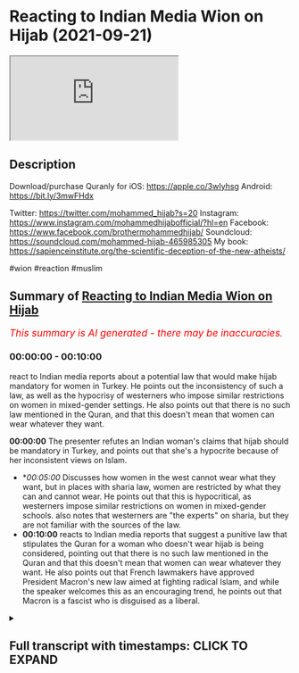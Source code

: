 # Reacting to Indian Media Wion on Hijab (2021-09-21)

<iframe loading='lazy' allow='autoplay' src='https://www.youtube.com/embed/c_QwdFONeoQ'></iframe>

## Description

Download/purchase Quranly for iOS: https://apple.co/3wIyhsg Android: https://bit.ly/3mwFHdx

Twitter: https://twitter.com/mohammed_hijab?s=20
Instagram: https://www.instagram.com/mohammedhijabofficial/?hl=en
Facebook: https://www.facebook.com/brothermohammedhijab/
Soundcloud: https://soundcloud.com/mohammed-hijab-465985305
My book: https://sapienceinstitute.org/the-scientific-deception-of-the-new-atheists/

#wion #reaction #muslim

## Summary of [Reacting to Indian Media Wion on Hijab](https://www.youtube.com/watch?v=c_QwdFONeoQ)


*<span style="color:red; font-size:125%">This summary is AI generated - there may be inaccuracies</span>. [](/)*

### <a onclick="modifyYTiframeseektime('0')">00:00:00</a> - <a onclick="modifyYTiframeseektime('600')">00:10:00</a>

react to Indian media reports about a potential law that would make hijab mandatory for women in Turkey. He points out the inconsistency of such a law, as well as the hypocrisy of westerners who impose similar restrictions on women in mixed-gender settings. He also points out that there is no such law mentioned in the Quran, and that this doesn't mean that women can wear whatever they want.

**<a onclick="modifyYTiframeseektime('0')">00:00:00</a>** The presenter refutes an Indian woman's claims that hijab should be mandatory in Turkey, and points out that she's a hypocrite because of her inconsistent views on Islam.
* **<a onclick="modifyYTiframeseektime('300')">00:05:00</a>* Discusses how women in the west cannot wear what they want, but in places with sharia law, women are restricted by what they can and cannot wear. He points out that this is hypocritical, as westerners impose similar restrictions on women in mixed-gender schools. also notes that westerners are "the experts" on sharia, but they are not familiar with the sources of the law.
* **<a onclick="modifyYTiframeseektime('600')">00:10:00</a>** reacts to Indian media reports that suggest a punitive law that stipulates the Quran for a woman who doesn't wear hijab is being considered, pointing out that there is no such law mentioned in the Quran and that this doesn't mean that women can wear whatever they want. He also points out that French lawmakers have approved President Macron's new law aimed at fighting radical Islam, and while the speaker welcomes this as an encouraging trend, he points out that Macron is a fascist who is disguised as a liberal.

<details><summary><h2>Full transcript with timestamps: CLICK TO EXPAND</h2></summary>

<a onclick="modifyYTiframeseektime('0')">0:00:00</a> [Music]  
<a onclick="modifyYTiframeseektime('5')">0:00:05</a> go to quranilli.app inshallah the app  
<a onclick="modifyYTiframeseektime('7')">0:00:07</a> tracks versus pages and time spent  
<a onclick="modifyYTiframeseektime('10')">0:00:10</a> reading and the verses to pages function  
<a onclick="modifyYTiframeseektime('12')">0:00:12</a> takes you from reading a few verses a  
<a onclick="modifyYTiframeseektime('14')">0:00:14</a> day to a few pages a day this project is  
<a onclick="modifyYTiframeseektime('17')">0:00:17</a> for the real enthusiasts if there's  
<a onclick="modifyYTiframeseektime('19')">0:00:19</a> enough of us out there this will become  
<a onclick="modifyYTiframeseektime('21')">0:00:21</a> the future of quran apps and support the  
<a onclick="modifyYTiframeseektime('24')">0:00:24</a> project if you can inshaallah may allah  
<a onclick="modifyYTiframeseektime('26')">0:00:26</a> bless all of you jazakallahu  
<a onclick="modifyYTiframeseektime('32')">0:00:32</a> um a lot of people have been contacting  
<a onclick="modifyYTiframeseektime('33')">0:00:33</a> me especially from the subcontinent in  
<a onclick="modifyYTiframeseektime('35')">0:00:35</a> india pakistan and these kinds of  
<a onclick="modifyYTiframeseektime('36')">0:00:36</a> countries  
<a onclick="modifyYTiframeseektime('38')">0:00:38</a> masha'allah you know really appreciate  
<a onclick="modifyYTiframeseektime('40')">0:00:40</a> your support  
<a onclick="modifyYTiframeseektime('41')">0:00:41</a> um  
<a onclick="modifyYTiframeseektime('42')">0:00:42</a> to tell me that you know you should do a  
<a onclick="modifyYTiframeseektime('44')">0:00:44</a> lot more refutations of these kinds of  
<a onclick="modifyYTiframeseektime('46')">0:00:46</a> people like we on the the presenter that  
<a onclick="modifyYTiframeseektime('47')">0:00:47</a> i refuted in the previous uh  
<a onclick="modifyYTiframeseektime('49')">0:00:49</a> in the in the previous video i'll be  
<a onclick="modifyYTiframeseektime('51')">0:00:51</a> honest with you  
<a onclick="modifyYTiframeseektime('52')">0:00:52</a> um  
<a onclick="modifyYTiframeseektime('54')">0:00:54</a> she's a very easy target she was and the  
<a onclick="modifyYTiframeseektime('56')">0:00:56</a> entire organization were very easy and i  
<a onclick="modifyYTiframeseektime('58')">0:00:58</a> think to myself do these people even  
<a onclick="modifyYTiframeseektime('60')">0:01:00</a> think about what they're saying before  
<a onclick="modifyYTiframeseektime('62')">0:01:02</a> they say it because what i'm going to  
<a onclick="modifyYTiframeseektime('64')">0:01:04</a> present to you today  
<a onclick="modifyYTiframeseektime('66')">0:01:06</a> is pathetic it's really pathetic you'll  
<a onclick="modifyYTiframeseektime('68')">0:01:08</a> remember in the previous episode  
<a onclick="modifyYTiframeseektime('70')">0:01:10</a> that one of her main concerns if you  
<a onclick="modifyYTiframeseektime('72')">0:01:12</a> want to put it in that language  
<a onclick="modifyYTiframeseektime('74')">0:01:14</a> with the taliban taking control  
<a onclick="modifyYTiframeseektime('76')">0:01:16</a> or other countries in the in general  
<a onclick="modifyYTiframeseektime('79')">0:01:19</a> actually  
<a onclick="modifyYTiframeseektime('80')">0:01:20</a> was  
<a onclick="modifyYTiframeseektime('81')">0:01:21</a> um this uh women being forced to wear  
<a onclick="modifyYTiframeseektime('84')">0:01:24</a> hijab or head covering and so on in  
<a onclick="modifyYTiframeseektime('85')">0:01:25</a> afghanistan  
<a onclick="modifyYTiframeseektime('87')">0:01:27</a> now we'll talk about that and the  
<a onclick="modifyYTiframeseektime('89')">0:01:29</a> legitimacy of that or lack thereof  
<a onclick="modifyYTiframeseektime('91')">0:01:31</a> in a bit but before we do that i just  
<a onclick="modifyYTiframeseektime('94')">0:01:34</a> want you guys to see  
<a onclick="modifyYTiframeseektime('97')">0:01:37</a> this particular video where she's  
<a onclick="modifyYTiframeseektime('99')">0:01:39</a> talking about  
<a onclick="modifyYTiframeseektime('101')">0:01:41</a> ataturk let's see what she says not too  
<a onclick="modifyYTiframeseektime('104')">0:01:44</a> long ago turkey used to be a modern and  
<a onclick="modifyYTiframeseektime('106')">0:01:46</a> secular state an islamic republic with a  
<a onclick="modifyYTiframeseektime('108')">0:01:48</a> progressive approach thanks to the  
<a onclick="modifyYTiframeseektime('110')">0:01:50</a> policies of mustafa kamal  
<a onclick="modifyYTiframeseektime('114')">0:01:54</a> the father of modern day turkey a  
<a onclick="modifyYTiframeseektime('116')">0:01:56</a> reformer who brought his country at par  
<a onclick="modifyYTiframeseektime('118')">0:01:58</a> with the european world he replaced  
<a onclick="modifyYTiframeseektime('121')">0:02:01</a> arabic with the latin script the islamic  
<a onclick="modifyYTiframeseektime('123')">0:02:03</a> calendar with the western calendar  
<a onclick="modifyYTiframeseektime('125')">0:02:05</a> mosques were under state control faith  
<a onclick="modifyYTiframeseektime('128')">0:02:08</a> was a private matter christians and jews  
<a onclick="modifyYTiframeseektime('130')">0:02:10</a> could freely worship their gods in  
<a onclick="modifyYTiframeseektime('132')">0:02:12</a> turkey turkish men were forbidden from  
<a onclick="modifyYTiframeseektime('134')">0:02:14</a> wearing a headgear turkish women  
<a onclick="modifyYTiframeseektime('136')">0:02:16</a> forbidden from wearing head scarves but  
<a onclick="modifyYTiframeseektime('138')">0:02:18</a> the turkey of today is very different  
<a onclick="modifyYTiframeseektime('141')">0:02:21</a> now turkey is ruled by a leader who  
<a onclick="modifyYTiframeseektime('143')">0:02:23</a> wants to take his country back to its  
<a onclick="modifyYTiframeseektime('145')">0:02:25</a> ottoman ambitions  
<a onclick="modifyYTiframeseektime('147')">0:02:27</a> i was listening to this thinking is this  
<a onclick="modifyYTiframeseektime('148')">0:02:28</a> woman for real  
<a onclick="modifyYTiframeseektime('150')">0:02:30</a> is this woman for real she mentioned a  
<a onclick="modifyYTiframeseektime('153')">0:02:33</a> few things  
<a onclick="modifyYTiframeseektime('154')">0:02:34</a> the ataturk dumb in his premiership  
<a onclick="modifyYTiframeseektime('158')">0:02:38</a> and one of those things was that he  
<a onclick="modifyYTiframeseektime('160')">0:02:40</a> banned hijab  
<a onclick="modifyYTiframeseektime('162')">0:02:42</a> and i want to say something  
<a onclick="modifyYTiframeseektime('164')">0:02:44</a> the silence  
<a onclick="modifyYTiframeseektime('165')">0:02:45</a> is deafening  
<a onclick="modifyYTiframeseektime('168')">0:02:48</a> the acquiescence  
<a onclick="modifyYTiframeseektime('170')">0:02:50</a> is clear  
<a onclick="modifyYTiframeseektime('171')">0:02:51</a> and in fact the tone was encouraging  
<a onclick="modifyYTiframeseektime('173')">0:02:53</a> from your perspective  
<a onclick="modifyYTiframeseektime('175')">0:02:55</a> why when it comes to  
<a onclick="modifyYTiframeseektime('177')">0:02:57</a> a nationalist secularist  
<a onclick="modifyYTiframeseektime('180')">0:03:00</a> if your paradigm  
<a onclick="modifyYTiframeseektime('182')">0:03:02</a> is a liberal one  
<a onclick="modifyYTiframeseektime('184')">0:03:04</a> do you not comment in a negative manner  
<a onclick="modifyYTiframeseektime('188')">0:03:08</a> do not condemn  
<a onclick="modifyYTiframeseektime('192')">0:03:12</a> banning or restrictions  
<a onclick="modifyYTiframeseektime('195')">0:03:15</a> to clothe  
<a onclick="modifyYTiframeseektime('196')">0:03:16</a> to clothing especially women women's  
<a onclick="modifyYTiframeseektime('198')">0:03:18</a> clothing but when it comes to the  
<a onclick="modifyYTiframeseektime('200')">0:03:20</a> islamic discourse you do exactly that  
<a onclick="modifyYTiframeseektime('204')">0:03:24</a> this already reveals to me  
<a onclick="modifyYTiframeseektime('206')">0:03:26</a> that you are a hypocrite  
<a onclick="modifyYTiframeseektime('208')">0:03:28</a> you are an absolute hypocrite it's not a  
<a onclick="modifyYTiframeseektime('211')">0:03:31</a> matter  
<a onclick="modifyYTiframeseektime('212')">0:03:32</a> of moral consistency here  
<a onclick="modifyYTiframeseektime('215')">0:03:35</a> it is a matter of  
<a onclick="modifyYTiframeseektime('217')">0:03:37</a> strategic consistency  
<a onclick="modifyYTiframeseektime('219')">0:03:39</a> in fact you have just fell  
<a onclick="modifyYTiframeseektime('222')">0:03:42</a> face-first  
<a onclick="modifyYTiframeseektime('224')">0:03:44</a> into an intellectual ditch you're  
<a onclick="modifyYTiframeseektime('226')">0:03:46</a> embarrassing yourself  
<a onclick="modifyYTiframeseektime('229')">0:03:49</a> this is absolutely shocking  
<a onclick="modifyYTiframeseektime('233')">0:03:53</a> i can't believe it almost to be honest  
<a onclick="modifyYTiframeseektime('235')">0:03:55</a> i'm lost for words but i must say  
<a onclick="modifyYTiframeseektime('238')">0:03:58</a> the problem is the notion in the first  
<a onclick="modifyYTiframeseektime('240')">0:04:00</a> place  
<a onclick="modifyYTiframeseektime('241')">0:04:01</a> that a woman  
<a onclick="modifyYTiframeseektime('242')">0:04:02</a> in the west even  
<a onclick="modifyYTiframeseektime('244')">0:04:04</a> has any  
<a onclick="modifyYTiframeseektime('246')">0:04:06</a> or every right to wear whatever she  
<a onclick="modifyYTiframeseektime('248')">0:04:08</a> wants  
<a onclick="modifyYTiframeseektime('249')">0:04:09</a> this is a false notion  
<a onclick="modifyYTiframeseektime('250')">0:04:10</a> and it can be proven or disproven i  
<a onclick="modifyYTiframeseektime('253')">0:04:13</a> should say with the easiest  
<a onclick="modifyYTiframeseektime('256')">0:04:16</a> of introspection  
<a onclick="modifyYTiframeseektime('257')">0:04:17</a> if i say for example  
<a onclick="modifyYTiframeseektime('260')">0:04:20</a> if a woman wears a bikini in the bank  
<a onclick="modifyYTiframeseektime('263')">0:04:23</a> okay look we've been living i've been  
<a onclick="modifyYTiframeseektime('265')">0:04:25</a> living here all my life i'm a westerner  
<a onclick="modifyYTiframeseektime('267')">0:04:27</a> what's your name i don't know prakash  
<a onclick="modifyYTiframeseektime('269')">0:04:29</a> whatever your name is sorry to say i  
<a onclick="modifyYTiframeseektime('270')">0:04:30</a> don't know your name yeah but i'm a  
<a onclick="modifyYTiframeseektime('272')">0:04:32</a> westerner  
<a onclick="modifyYTiframeseektime('273')">0:04:33</a> i've been educated in the west and i've  
<a onclick="modifyYTiframeseektime('275')">0:04:35</a> been an educator in the west i don't  
<a onclick="modifyYTiframeseektime('277')">0:04:37</a> want you to worship me now please don't  
<a onclick="modifyYTiframeseektime('279')">0:04:39</a> worship me  
<a onclick="modifyYTiframeseektime('280')">0:04:40</a> okay because i know you worship  
<a onclick="modifyYTiframeseektime('282')">0:04:42</a> the creation  
<a onclick="modifyYTiframeseektime('284')">0:04:44</a> not the creator was a lot of your people  
<a onclick="modifyYTiframeseektime('286')">0:04:46</a> they worship the creation aside from the  
<a onclick="modifyYTiframeseektime('288')">0:04:48</a> creator i don't want to go to bombay and  
<a onclick="modifyYTiframeseektime('290')">0:04:50</a> see like a statue of the great hijab  
<a onclick="modifyYTiframeseektime('292')">0:04:52</a> there  
<a onclick="modifyYTiframeseektime('294')">0:04:54</a> muhammad the learned hijab there i don't  
<a onclick="modifyYTiframeseektime('296')">0:04:56</a> want to see this  
<a onclick="modifyYTiframeseektime('298')">0:04:58</a> so please don't worship  
<a onclick="modifyYTiframeseektime('300')">0:05:00</a> but i've been uneducated i've been  
<a onclick="modifyYTiframeseektime('302')">0:05:02</a> educated there in the west  
<a onclick="modifyYTiframeseektime('304')">0:05:04</a> and i've been an educator here in the  
<a onclick="modifyYTiframeseektime('306')">0:05:06</a> west for some time and i can tell you  
<a onclick="modifyYTiframeseektime('308')">0:05:08</a> from my experience and i think people  
<a onclick="modifyYTiframeseektime('310')">0:05:10</a> will share this experience here in the  
<a onclick="modifyYTiframeseektime('312')">0:05:12</a> west  
<a onclick="modifyYTiframeseektime('314')">0:05:14</a> and that in fact  
<a onclick="modifyYTiframeseektime('315')">0:05:15</a> women can't wear what they want  
<a onclick="modifyYTiframeseektime('317')">0:05:17</a> i mean a woman cannot wear a bikini in  
<a onclick="modifyYTiframeseektime('319')">0:05:19</a> the bank now she might be able to get  
<a onclick="modifyYTiframeseektime('321')">0:05:21</a> away with it i mean i don't think  
<a onclick="modifyYTiframeseektime('322')">0:05:22</a> anyone's stopping maybe the police will  
<a onclick="modifyYTiframeseektime('323')">0:05:23</a> come i don't know  
<a onclick="modifyYTiframeseektime('324')">0:05:24</a> but i can tell you for a fact that a  
<a onclick="modifyYTiframeseektime('326')">0:05:26</a> woman cannot wear a bikini  
<a onclick="modifyYTiframeseektime('329')">0:05:29</a> in a school  
<a onclick="modifyYTiframeseektime('331')">0:05:31</a> now if she works in a secondary school  
<a onclick="modifyYTiframeseektime('333')">0:05:33</a> uh she i mean i've been in schools where  
<a onclick="modifyYTiframeseektime('335')">0:05:35</a> women have been told not to have a lot  
<a onclick="modifyYTiframeseektime('336')">0:05:36</a> cleavage hanging out if she's teaching  
<a onclick="modifyYTiframeseektime('338')">0:05:38</a> you a 10-11 why because it will distract  
<a onclick="modifyYTiframeseektime('340')">0:05:40</a> the students this is very fair or you  
<a onclick="modifyYTiframeseektime('343')">0:05:43</a> could say a common  
<a onclick="modifyYTiframeseektime('345')">0:05:45</a> policy  
<a onclick="modifyYTiframeseektime('346')">0:05:46</a> you cannot imagine it's inconceivable  
<a onclick="modifyYTiframeseektime('349')">0:05:49</a> that women will wear bikinis to work in  
<a onclick="modifyYTiframeseektime('351')">0:05:51</a> a school or in a corporate even  
<a onclick="modifyYTiframeseektime('353')">0:05:53</a> corporate environments  
<a onclick="modifyYTiframeseektime('356')">0:05:56</a> and in fact they'll probably be sent  
<a onclick="modifyYTiframeseektime('357')">0:05:57</a> home  
<a onclick="modifyYTiframeseektime('358')">0:05:58</a> i guarantee you they'll be sent home  
<a onclick="modifyYTiframeseektime('361')">0:06:01</a> women that go  
<a onclick="modifyYTiframeseektime('363')">0:06:03</a> to corporate environments or secondary  
<a onclick="modifyYTiframeseektime('365')">0:06:05</a> schools or university places or  
<a onclick="modifyYTiframeseektime('368')">0:06:08</a> hospitals or any of those places which  
<a onclick="modifyYTiframeseektime('370')">0:06:10</a> are  
<a onclick="modifyYTiframeseektime('371')">0:06:11</a> we're talking about tens of millions of  
<a onclick="modifyYTiframeseektime('372')">0:06:12</a> women here just in the uk a population  
<a onclick="modifyYTiframeseektime('374')">0:06:14</a> of i don't know 70 something million  
<a onclick="modifyYTiframeseektime('377')">0:06:17</a> they will be sent home if they wear  
<a onclick="modifyYTiframeseektime('379')">0:06:19</a> those clothes they have uniform they  
<a onclick="modifyYTiframeseektime('380')">0:06:20</a> have to wear  
<a onclick="modifyYTiframeseektime('382')">0:06:22</a> and it will be seen as inappropriate  
<a onclick="modifyYTiframeseektime('384')">0:06:24</a> and public exposure  
<a onclick="modifyYTiframeseektime('387')">0:06:27</a> but why can the same woman  
<a onclick="modifyYTiframeseektime('389')">0:06:29</a> go to a beach and wear the bikini and  
<a onclick="modifyYTiframeseektime('391')">0:06:31</a> there's no issue i mean who gets to set  
<a onclick="modifyYTiframeseektime('393')">0:06:33</a> these guidelines have you ever thought  
<a onclick="modifyYTiframeseektime('394')">0:06:34</a> about it have you ever thought about who  
<a onclick="modifyYTiframeseektime('397')">0:06:37</a> gets to set these societal conventions  
<a onclick="modifyYTiframeseektime('400')">0:06:40</a> why is it acceptable in the beach but  
<a onclick="modifyYTiframeseektime('402')">0:06:42</a> and  
<a onclick="modifyYTiframeseektime('403')">0:06:43</a> it's not and on the roadsides or in a  
<a onclick="modifyYTiframeseektime('405')">0:06:45</a> park but it's not acceptable in a bank  
<a onclick="modifyYTiframeseektime('407')">0:06:47</a> or a hospital or in a school  
<a onclick="modifyYTiframeseektime('410')">0:06:50</a> you could give me a reason you tell me  
<a onclick="modifyYTiframeseektime('412')">0:06:52</a> well because one will cause a  
<a onclick="modifyYTiframeseektime('413')">0:06:53</a> distraction  
<a onclick="modifyYTiframeseektime('414')">0:06:54</a> okay  
<a onclick="modifyYTiframeseektime('415')">0:06:55</a> well maybe if if wearing such clothing  
<a onclick="modifyYTiframeseektime('419')">0:06:59</a> causes a distraction the question is at  
<a onclick="modifyYTiframeseektime('422')">0:07:02</a> what point does it stop causing a  
<a onclick="modifyYTiframeseektime('423')">0:07:03</a> distraction  
<a onclick="modifyYTiframeseektime('425')">0:07:05</a> and where does the line where is the  
<a onclick="modifyYTiframeseektime('427')">0:07:07</a> line drawn what a woman where is the  
<a onclick="modifyYTiframeseektime('429')">0:07:09</a> miniskirt in a corporate environment  
<a onclick="modifyYTiframeseektime('430')">0:07:10</a> doesn't that cause some kind of  
<a onclick="modifyYTiframeseektime('431')">0:07:11</a> distraction are the hormones hormone  
<a onclick="modifyYTiframeseektime('434')">0:07:14</a> levels of men  
<a onclick="modifyYTiframeseektime('435')">0:07:15</a> that much drastically different  
<a onclick="modifyYTiframeseektime('438')">0:07:18</a> or that the behavior of such men will be  
<a onclick="modifyYTiframeseektime('440')">0:07:20</a> completely different  
<a onclick="modifyYTiframeseektime('441')">0:07:21</a> in corporate environments to hospitals  
<a onclick="modifyYTiframeseektime('444')">0:07:24</a> to to this but who gets to who gets to  
<a onclick="modifyYTiframeseektime('446')">0:07:26</a> sorry to say  
<a onclick="modifyYTiframeseektime('448')">0:07:28</a> set those cultural conventions  
<a onclick="modifyYTiframeseektime('450')">0:07:30</a> i tell you gets to do it for the most  
<a onclick="modifyYTiframeseektime('452')">0:07:32</a> part  
<a onclick="modifyYTiframeseektime('453')">0:07:33</a> white men  
<a onclick="modifyYTiframeseektime('454')">0:07:34</a> and once again  
<a onclick="modifyYTiframeseektime('456')">0:07:36</a> well when i'm saying that maybe you've  
<a onclick="modifyYTiframeseektime('458')">0:07:38</a> already jumped into prostration but  
<a onclick="modifyYTiframeseektime('459')">0:07:39</a> before you do get back up  
<a onclick="modifyYTiframeseektime('461')">0:07:41</a> get back up  
<a onclick="modifyYTiframeseektime('464')">0:07:44</a> listen to what i'm saying  
<a onclick="modifyYTiframeseektime('466')">0:07:46</a> white men maybe white women as well yeah  
<a onclick="modifyYTiframeseektime('467')">0:07:47</a> the feminist movement has had a huge  
<a onclick="modifyYTiframeseektime('469')">0:07:49</a> i would say influence as well  
<a onclick="modifyYTiframeseektime('472')">0:07:52</a> but why should we follow those  
<a onclick="modifyYTiframeseektime('473')">0:07:53</a> regulations  
<a onclick="modifyYTiframeseektime('475')">0:07:55</a> they are legally enforceable  
<a onclick="modifyYTiframeseektime('477')">0:07:57</a> organizationally enforceable  
<a onclick="modifyYTiframeseektime('479')">0:07:59</a> structurally enforceable institutionally  
<a onclick="modifyYTiframeseektime('482')">0:08:02</a> enforceable so many times  
<a onclick="modifyYTiframeseektime('484')">0:08:04</a> and so you can't say women can wear what  
<a onclick="modifyYTiframeseektime('486')">0:08:06</a> they want in the west they can't that's  
<a onclick="modifyYTiframeseektime('488')">0:08:08</a> that's that is a misnomer  
<a onclick="modifyYTiframeseektime('490')">0:08:10</a> that is a that is fallacious reasoning  
<a onclick="modifyYTiframeseektime('493')">0:08:13</a> that is wrong legalistically false  
<a onclick="modifyYTiframeseektime('496')">0:08:16</a> john stuart mill himself  
<a onclick="modifyYTiframeseektime('498')">0:08:18</a> he had limits with the father of social  
<a onclick="modifyYTiframeseektime('500')">0:08:20</a> liberalism he said people having sex in  
<a onclick="modifyYTiframeseektime('502')">0:08:22</a> the roadside should be banned  
<a onclick="modifyYTiframeseektime('504')">0:08:24</a> fortunately mexico didn't take his  
<a onclick="modifyYTiframeseektime('506')">0:08:26</a> advice but that's another story for  
<a onclick="modifyYTiframeseektime('507')">0:08:27</a> another day  
<a onclick="modifyYTiframeseektime('509')">0:08:29</a> the point i'm making to you is what is  
<a onclick="modifyYTiframeseektime('512')">0:08:32</a> that much different  
<a onclick="modifyYTiframeseektime('514')">0:08:34</a> the only difference is in the type of  
<a onclick="modifyYTiframeseektime('516')">0:08:36</a> clothing  
<a onclick="modifyYTiframeseektime('518')">0:08:38</a> well you might say well it's actually  
<a onclick="modifyYTiframeseektime('519')">0:08:39</a> more coverage you know the islamic  
<a onclick="modifyYTiframeseektime('521')">0:08:41</a> garment  
<a onclick="modifyYTiframeseektime('522')">0:08:42</a> but when girls go to girls schools or  
<a onclick="modifyYTiframeseektime('524')">0:08:44</a> even mixed schools  
<a onclick="modifyYTiframeseektime('525')">0:08:45</a> or even boys go to such schools they are  
<a onclick="modifyYTiframeseektime('527')">0:08:47</a> told what to wear  
<a onclick="modifyYTiframeseektime('529')">0:08:49</a> ex by color  
<a onclick="modifyYTiframeseektime('531')">0:08:51</a> that you know even the color they have  
<a onclick="modifyYTiframeseektime('532')">0:08:52</a> to if you don't have the tyre you go  
<a onclick="modifyYTiframeseektime('534')">0:08:54</a> back home what do you mean what do you  
<a onclick="modifyYTiframeseektime('536')">0:08:56</a> mean you go back home if you don't have  
<a onclick="modifyYTiframeseektime('537')">0:08:57</a> a tie  
<a onclick="modifyYTiframeseektime('538')">0:08:58</a> isn't that restricting what you wear you  
<a onclick="modifyYTiframeseektime('540')">0:09:00</a> can't wear what you want this is a  
<a onclick="modifyYTiframeseektime('542')">0:09:02</a> misnomer what country do you think this  
<a onclick="modifyYTiframeseektime('544')">0:09:04</a> is do you think  
<a onclick="modifyYTiframeseektime('545')">0:09:05</a> where do you think we are living in the  
<a onclick="modifyYTiframeseektime('546')">0:09:06</a> nudest place the west is a new this  
<a onclick="modifyYTiframeseektime('548')">0:09:08</a> place this is a huge misconception  
<a onclick="modifyYTiframeseektime('551')">0:09:11</a> so that's the first thing i want to say  
<a onclick="modifyYTiframeseektime('553')">0:09:13</a> the second thing is clear your hypocrisy  
<a onclick="modifyYTiframeseektime('555')">0:09:15</a> is very clear  
<a onclick="modifyYTiframeseektime('557')">0:09:17</a> why do you allow  
<a onclick="modifyYTiframeseektime('558')">0:09:18</a> girls to be segregated in girl schools  
<a onclick="modifyYTiframeseektime('560')">0:09:20</a> in olympic events for them to have  
<a onclick="modifyYTiframeseektime('562')">0:09:22</a> designated uh uniform all of these  
<a onclick="modifyYTiframeseektime('565')">0:09:25</a> things legally enforceable in in  
<a onclick="modifyYTiframeseektime('568')">0:09:28</a> organizations and institutes but when  
<a onclick="modifyYTiframeseektime('569')">0:09:29</a> the taliban do it with a different or  
<a onclick="modifyYTiframeseektime('571')">0:09:31</a> these guys do or whoever doesn't you're  
<a onclick="modifyYTiframeseektime('573')">0:09:33</a> thinking this is so much it's so weird  
<a onclick="modifyYTiframeseektime('575')">0:09:35</a> it's not that it's not to be honest with  
<a onclick="modifyYTiframeseektime('576')">0:09:36</a> you it's not that weird it's very  
<a onclick="modifyYTiframeseektime('577')">0:09:37</a> similar to what you guys already impose  
<a onclick="modifyYTiframeseektime('579')">0:09:39</a> but it's just in a different format  
<a onclick="modifyYTiframeseektime('581')">0:09:41</a> it's all it is it's in a different  
<a onclick="modifyYTiframeseektime('582')">0:09:42</a> format  
<a onclick="modifyYTiframeseektime('584')">0:09:44</a> now the question is now a sharia  
<a onclick="modifyYTiframeseektime('586')">0:09:46</a> question  
<a onclick="modifyYTiframeseektime('588')">0:09:48</a> since you you're the expert in sharia of  
<a onclick="modifyYTiframeseektime('590')">0:09:50</a> course yeah  
<a onclick="modifyYTiframeseektime('591')">0:09:51</a> you didn't know what the massage of  
<a onclick="modifyYTiframeseektime('592')">0:09:52</a> sharia were but you're the expert which  
<a onclick="modifyYTiframeseektime('595')">0:09:55</a> means the the sources of sharia the  
<a onclick="modifyYTiframeseektime('597')">0:09:57</a> point is  
<a onclick="modifyYTiframeseektime('598')">0:09:58</a> what happens in a sharia state is there  
<a onclick="modifyYTiframeseektime('600')">0:10:00</a> any had punitive law that stipulates the  
<a onclick="modifyYTiframeseektime('602')">0:10:02</a> quran  
<a onclick="modifyYTiframeseektime('603')">0:10:03</a> for a woman who doesn't wear hijab  
<a onclick="modifyYTiframeseektime('605')">0:10:05</a> there's no such heart actually mentioned  
<a onclick="modifyYTiframeseektime('608')">0:10:08</a> that doesn't mean to say they can wear  
<a onclick="modifyYTiframeseektime('609')">0:10:09</a> what they want  
<a onclick="modifyYTiframeseektime('610')">0:10:10</a> because the quran states  
<a onclick="modifyYTiframeseektime('617')">0:10:17</a> that's not for a muslim man or a muslim  
<a onclick="modifyYTiframeseektime('619')">0:10:19</a> woman if allah and the messenger have  
<a onclick="modifyYTiframeseektime('621')">0:10:21</a> chosen something for them to have any  
<a onclick="modifyYTiframeseektime('622')">0:10:22</a> choice in the matter because if you  
<a onclick="modifyYTiframeseektime('624')">0:10:24</a> really are a muslim muslim someone who  
<a onclick="modifyYTiframeseektime('627')">0:10:27</a> is submitting to allah you believe that  
<a onclick="modifyYTiframeseektime('629')">0:10:29</a> this religion is from god then this is  
<a onclick="modifyYTiframeseektime('631')">0:10:31</a> this this is the godly uniform if you  
<a onclick="modifyYTiframeseektime('633')">0:10:33</a> like  
<a onclick="modifyYTiframeseektime('634')">0:10:34</a> if you don't want to be a muslim if  
<a onclick="modifyYTiframeseektime('635')">0:10:35</a> you're not muslim  
<a onclick="modifyYTiframeseektime('642')">0:10:42</a> there's no compulsion religion but this  
<a onclick="modifyYTiframeseektime('644')">0:10:44</a> verse is for non-muslims as for muslims  
<a onclick="modifyYTiframeseektime('646')">0:10:46</a> is these are our guidelines why why are  
<a onclick="modifyYTiframeseektime('649')">0:10:49</a> our guidelines so foreign and your  
<a onclick="modifyYTiframeseektime('651')">0:10:51</a> guidelines so  
<a onclick="modifyYTiframeseektime('653')">0:10:53</a> the ones that we should all follow you  
<a onclick="modifyYTiframeseektime('654')">0:10:54</a> haven't even given us reasons  
<a onclick="modifyYTiframeseektime('657')">0:10:57</a> do you not see the patheticness of your  
<a onclick="modifyYTiframeseektime('659')">0:10:59</a> you're pathetic  
<a onclick="modifyYTiframeseektime('661')">0:11:01</a> you haven't even argued for your case  
<a onclick="modifyYTiframeseektime('664')">0:11:04</a> so i say  
<a onclick="modifyYTiframeseektime('667')">0:11:07</a> this is a really weak approach the  
<a onclick="modifyYTiframeseektime('668')">0:11:08</a> second thing is i want to  
<a onclick="modifyYTiframeseektime('670')">0:11:10</a> also point  
<a onclick="modifyYTiframeseektime('671')">0:11:11</a> to the fact that when it comes to  
<a onclick="modifyYTiframeseektime('673')">0:11:13</a> religious freedoms  
<a onclick="modifyYTiframeseektime('675')">0:11:15</a> your colleague  
<a onclick="modifyYTiframeseektime('678')">0:11:18</a> look what she says about  
<a onclick="modifyYTiframeseektime('679')">0:11:19</a> encouraging of macron and his policies  
<a onclick="modifyYTiframeseektime('682')">0:11:22</a> which are anti-muslim  
<a onclick="modifyYTiframeseektime('684')">0:11:24</a> and once again one of the policies is to  
<a onclick="modifyYTiframeseektime('687')">0:11:27</a> restrict women's dress code but let's  
<a onclick="modifyYTiframeseektime('688')">0:11:28</a> see what your your colleague says about  
<a onclick="modifyYTiframeseektime('690')">0:11:30</a> this  
<a onclick="modifyYTiframeseektime('693')">0:11:33</a> we start off with the latest coming in  
<a onclick="modifyYTiframeseektime('694')">0:11:34</a> from france where the lawmakers have now  
<a onclick="modifyYTiframeseektime('697')">0:11:37</a> approved president emmanuel macron's new  
<a onclick="modifyYTiframeseektime('699')">0:11:39</a> law that proposes to fight radical  
<a onclick="modifyYTiframeseektime('702')">0:11:42</a> islamism  
<a onclick="modifyYTiframeseektime('703')">0:11:43</a> the law aims to strengthen oversight of  
<a onclick="modifyYTiframeseektime('706')">0:11:46</a> mosques schools and sports clubs to  
<a onclick="modifyYTiframeseektime('709')">0:11:49</a> safeguard france from radical islamists  
<a onclick="modifyYTiframeseektime('711')">0:11:51</a> so once again here look at this  
<a onclick="modifyYTiframeseektime('713')">0:11:53</a> encouraging tone when it comes to whom  
<a onclick="modifyYTiframeseektime('716')">0:11:56</a> when it comes to the secular republican  
<a onclick="modifyYTiframeseektime('719')">0:11:59</a> macron  
<a onclick="modifyYTiframeseektime('721')">0:12:01</a> it's not that you're liberal by the way  
<a onclick="modifyYTiframeseektime('723')">0:12:03</a> you're not liberal  
<a onclick="modifyYTiframeseektime('724')">0:12:04</a> you might call yourself liberal  
<a onclick="modifyYTiframeseektime('727')">0:12:07</a> but you're disguising fascism with  
<a onclick="modifyYTiframeseektime('730')">0:12:10</a> liberalism quite similar to hitler quite  
<a onclick="modifyYTiframeseektime('732')">0:12:12</a> similar to your president actually modi  
<a onclick="modifyYTiframeseektime('734')">0:12:14</a> the bastard  
<a onclick="modifyYTiframeseektime('736')">0:12:16</a> yes the bastard  
<a onclick="modifyYTiframeseektime('737')">0:12:17</a> the one who's allowing all of these  
<a onclick="modifyYTiframeseektime('738')">0:12:18</a> things to happen with minorities in his  
<a onclick="modifyYTiframeseektime('740')">0:12:20</a> uh in his country  
<a onclick="modifyYTiframeseektime('742')">0:12:22</a> this individual here  
<a onclick="modifyYTiframeseektime('744')">0:12:24</a> you are  
<a onclick="modifyYTiframeseektime('746')">0:12:26</a> exposed already as an individual  
<a onclick="modifyYTiframeseektime('748')">0:12:28</a> and the proof is in the pudding because  
<a onclick="modifyYTiframeseektime('750')">0:12:30</a> if had you not been a fascistic person  
<a onclick="modifyYTiframeseektime('752')">0:12:32</a> at least an inclination  
<a onclick="modifyYTiframeseektime('754')">0:12:34</a> then you would have some kind of liberal  
<a onclick="modifyYTiframeseektime('756')">0:12:36</a> consistency which you don't and i have  
<a onclick="modifyYTiframeseektime('758')">0:12:38</a> nothing else to say to you you're  
<a onclick="modifyYTiframeseektime('760')">0:12:40</a> finished good night  
<a onclick="modifyYTiframeseektime('772')">0:12:52</a> you  
</details>